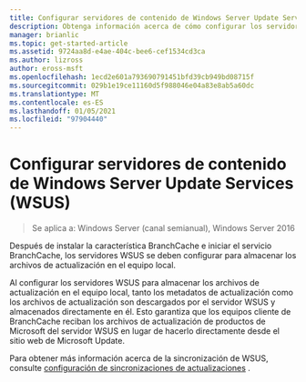 ```yaml
---
title: Configurar servidores de contenido de Windows Server Update Services (WSUS)
description: Obtenga información acerca de cómo configurar los servidores de contenido de Windows Server Update Services (WSUS) para almacenar los archivos de actualización en el equipo local.
manager: brianlic
ms.topic: get-started-article
ms.assetid: 9724aa8d-e4ae-404c-bee6-cef1534cd3ca
ms.author: lizross
author: eross-msft
ms.openlocfilehash: 1ecd2e601a793690791451bfd39cb949bd08715f
ms.sourcegitcommit: 029b1e19ce11160d5f988046e04a83e8ab5a60dc
ms.translationtype: MT
ms.contentlocale: es-ES
ms.lasthandoff: 01/05/2021
ms.locfileid: "97904440"
---
```

# <a name="configure-windows-server-update-services-wsus-content-servers"></a>Configurar servidores de contenido de Windows Server Update Services (WSUS)

>Se aplica a: Windows Server (canal semianual), Windows Server 2016

Después de instalar la característica BranchCache e iniciar el servicio BranchCache, los servidores WSUS se deben configurar para almacenar los archivos de actualización en el equipo local.

Al configurar los servidores WSUS para almacenar los archivos de actualización en el equipo local, tanto los metadatos de actualización como los archivos de actualización son descargados por el servidor WSUS y almacenados directamente en él. Esto garantiza que los equipos cliente de BranchCache reciban los archivos de actualización de productos de Microsoft del servidor WSUS en lugar de hacerlo directamente desde el sitio web de Microsoft Update.

Para obtener más información acerca de la sincronización de WSUS, consulte [configuración de sincronizaciones de actualizaciones](../../../administration/windows-server-update-services/manage/setting-up-update-synchronizations.md) .